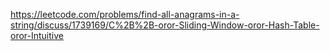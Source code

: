 https://leetcode.com/problems/find-all-anagrams-in-a-string/discuss/1739169/C%2B%2B-oror-Sliding-Window-oror-Hash-Table-oror-Intuitive